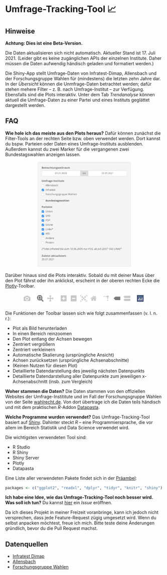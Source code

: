 # Umfrage-Tracking-Tool 📈

## Hinweise
**Achtung: Dies ist eine Beta-Version.**

Die Daten aktualisieren sich nicht automatisch. Aktueller Stand ist 17. Juli 2021. 
(Leider gibt es keine zugänglichen APIs der einzelnen Institute. Daher müssen die Daten aufwendig händisch geladen und formatiert werden.)

Die Shiny-App stellt Umfrage-Daten von Infratest-Dimap, Allensbach und der Forschungsgruppe Wahlen für (mindestens) die letzten zehn Jahre dar. In der _Übersicht_ können die Unmfrage-Daten betrachtet werden; dafür stehen mehere Filter – z. B. nach Umfrage-Institut – zur Verfügung. Ebensfalls sind die Plots interaktiv. Unter dem Tab _Trendanalyse_ können aktuell die Umfrage-Daten zu einer Partei und eines Instituts geglättet dargestellt werden.

## FAQ

**Wie hole ich das meiste aus den Plots heraus?**
Dafür können zunächst die Filter-Tools an der rechten Seite bzw. oben verwendet werden. Dort kannst du bspw. Parteien oder Daten eines Umfrage-Instituts ausblenden. Außerdem kannst du zwei Marker für die vergangenen zwei Bundestagswahlen anzeigen lassen.

<p align="center">
<img src="App/HTML/Screenshots/Filter.png" alt="alt text" width="300px">
  </p>

Darüber hinaus sind die Plots interaktiv. Sobald du mit deiner Maus über den Plot fährst oder ihn anklickst, erscheint in der oberen rechten Ecke die [Plotly](https://plotly.com)-Toolbar.


<p align="center">
<img src="App/HTML/Screenshots/Plotly-Toolbar.png" alt="alt text" width="400px">
  </p>


Die Funktionen der Toolbar lassen sich wie folgt zusammenfassen (v. l. n. r.):
- Plot als Bild herunterladen
- In einen Bereich reinzoomen
- Den Plot entlang der Achsen bewegen
- Zentriert vergrößern
- Zentriert verkleinern
- Automatische Skalierung (ursprüngliche Ansicht)
- Achsen zurücksetzen (ursprüngliche Achsenabschnitte)
- (Keinen Nutzen für diesen Plot)
- Detaillierte Datendarstellung des jeweilig nächsten Datenpunkts
- Detaillierte Datendarstellung aller Datenpunkte zum jeweiligen x-Achsenabschnitt (insb. zum Vergleich)

**Woher stammen die Daten?**
Die Daten stammen von den offiziellen Websites der Umfrage-Instititute und im Fall der Forschungsgruppe Wahlen von der Seite [wahlrecht.de](https://www.wahlrecht.de/). Von dort übertrage ich die Daten teils händisch und mit dem praktischen _R_-Addon [Datapasta](https://milesmcbain.github.io/datapasta/). 

**Welche Programme wurden verwendet?**
Das Umfrage-Tracking-Tool basiert auf [Shiny](https://shiny.rstudio.com). Dahinter steckt _R_ – eine Programmiersprache, die vor allem im Bereich Statistik und Data Science verwendet wird.

Die wichtigsten verwendeten Tool sind:
- R Studio
- R Shiny
- Shiny Server
- Plotly
- Datapasta

Eine Liste aller verwendeten Pakete findet sich in der [Präambel](https://github.com/dominiklawetzky/umfrage-tracking-projekt/blob/main/preamble.R):

```R
packages <- c("ggplot2", "readxl", "dplyr", "tidyr", "knitr", "shiny")
```

**Ich habe eine Idee, wie das Umfrage-Tracking-Tool noch besser wird. Was soll ich tun?**
Du kannst [hier](https://github.com/dominiklawetzky/umfrage-tracking-projekt/issues) ein _Issue_ eröffnen. 

Da ich dieses Projekt in meiner Freizeit voranbringe, kann ich jedoch nicht versprechen, dass jede Feature-Request zügig umgesetzt wird. Wenn du selbst anpacken möchtest, freue ich mich. Bitte teste deine Änderungen gründlich, bevor du die Pull Request machst.

## Datenquellen
- [Infratest Dimap](https://www.infratest-dimap.de/umfragen-analysen/bundesweit/sonntagsfrage/)
- [Allensbach](https://www.ifd-allensbach.de/studien-und-berichte/sonntagsfrage/gesamt.html)
- [Forschungsgruppe Wahlen](https://www.wahlrecht.de/umfragen/politbarometer.htm)
